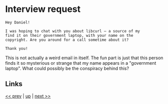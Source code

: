 # Interview request

    Hey Daniel!

    I was hoping to chat with you about libcurl — a source of my
    find it on their government laptop, with your name on the
    copyright. Are you around for a call sometime about it?

    Thank you!

This is not actually a weird email in itself. The fun part is just that
this person finds it so mysterious or strange that my name appears in a
"government laptop". What could possibly be the conspiracy behind this?

## Links

[<< prev](../2024/2024-12-10.md) | [up](../) | [next >> ](../)
